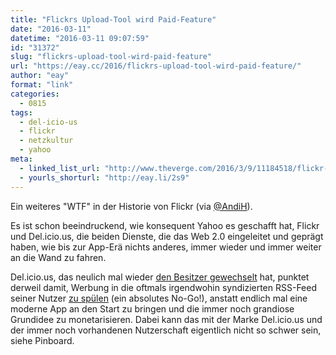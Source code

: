 ```yaml
---
title: "Flickrs Upload-Tool wird Paid-Feature"
date: "2016-03-11"
datetime: "2016-03-11 09:07:59"
id: "31372"
slug: "flickrs-upload-tool-wird-paid-feature"
url: "https://eay.cc/2016/flickrs-upload-tool-wird-paid-feature/"
author: "eay"
format: "link"
categories:
  - 0815
tags:
  - del-icio-us
  - flickr
  - netzkultur
  - yahoo
meta:
  - linked_list_url: "http://www.theverge.com/2016/3/9/11184518/flickr-photo-uploader-now-paid-feature"
  - yourls_shorturl: "http://eay.li/2s9"
---
```


Ein weiteres "WTF" in der Historie von Flickr (via [@AndiH](https://twitter.com/AndiH/status/707623714125438977)).

Es ist schon beeindruckend, wie konsequent Yahoo es geschafft hat, Flickr und Del.icio.us, die beiden Dienste, die das Web 2.0 eingeleitet und geprägt haben, wie bis zur App-Erä nichts anderes, immer wieder und immer weiter an die Wand zu fahren.

Del.icio.us, das neulich mal wieder [den Besitzer gewechselt](//eay.cc/2016/koest-lich-es-13/) hat, punktet derweil damit, Werbung in die oftmals irgendwohin syndizierten RSS-Feed seiner Nutzer [zu spülen](http://blog.delicious.com/2016/02/sponsored-links-in-rss-feeds/) (ein absolutes No-Go!), anstatt endlich mal eine moderne App an den Start zu bringen und die immer noch grandiose Grundidee zu monetarisieren. Dabei kann das mit der Marke Del.icio.us und der immer noch vorhandenen Nutzerschaft eigentlich nicht so schwer sein, siehe Pinboard.

